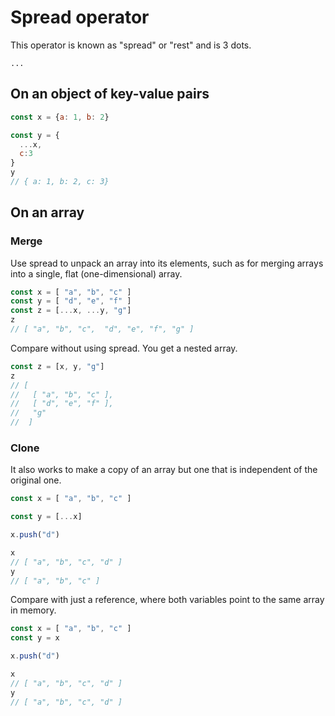 # Spread operator

This operator is known as "spread" or "rest" and is 3 dots.

```
...
```


## On an object of key-value pairs

```javascript
const x = {a: 1, b: 2}

const y = {
  ...x,
  c:3
}
y
// { a: 1, b: 2, c: 3}
```


## On an array

### Merge

Use spread to unpack an array into its elements, such as for merging arrays into a single, flat (one-dimensional) array.

```javascript
const x = [ "a", "b", "c" ]
const y = [ "d", "e", "f" ]
const z = [...x, ...y, "g"]
z
// [ "a", "b", "c",  "d", "e", "f", "g" ]
```

Compare without using spread. You get a nested array.

```javascript
const z = [x, y, "g"]
z
// [
//   [ "a", "b", "c" ],
//   [ "d", "e", "f" ],
//   "g"
//  ]
```


### Clone

It also works to make a copy of an array but one that is independent of the original one.

```javascript
const x = [ "a", "b", "c" ]

const y = [...x]

x.push("d")

x
// [ "a", "b", "c", "d" ]
y
// [ "a", "b", "c" ]
```

Compare with just a reference, where both variables point to the same array in memory.

```javascript
const x = [ "a", "b", "c" ]
const y = x

x.push("d")

x
// [ "a", "b", "c", "d" ]
y
// [ "a", "b", "c", "d" ]
```

